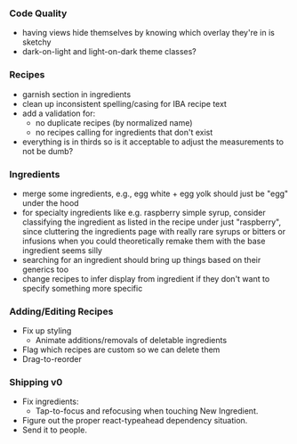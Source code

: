 ### Code Quality
- having views hide themselves by knowing which overlay they're in is sketchy
- dark-on-light and light-on-dark theme classes?

### Recipes
- garnish section in ingredients
- clean up inconsistent spelling/casing for IBA recipe text
- add a validation for:
  - no duplicate recipes (by normalized name)
  - no recipes calling for ingredients that don't exist
- everything is in thirds so is it acceptable to adjust the measurements to not be dumb?

### Ingredients
- merge some ingredients, e.g., egg white + egg yolk should just be "egg" under the hood
- for specialty ingredients like e.g. raspberry simple syrup, consider classifying the ingredient as listed in the recipe under just "raspberry", since cluttering the ingredients page with really rare syrups or bitters or infusions when you could theoretically remake them with the base ingredient seems silly
- searching for an ingredient should bring up things based on their generics too
- change recipes to infer display from ingredient if they don't want to specify something more specific

### Adding/Editing Recipes
- Fix up styling
  - Animate additions/removals of deletable ingredients
- Flag which recipes are custom so we can delete them
- Drag-to-reorder

### Shipping v0
- Fix ingredients:
  - Tap-to-focus and refocusing when touching New Ingredient.
- Figure out the proper react-typeahead dependency situation.
- Send it to people.
